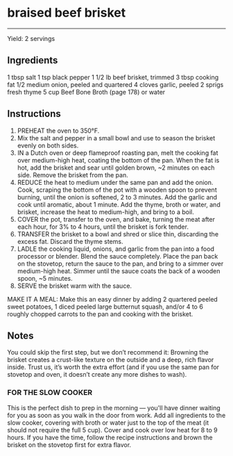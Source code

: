 # braised beef brisket
---
Yield: 2 servings

## Ingredients
1 tbsp salt
1 tsp black pepper
1 1/2 lb beef brisket, trimmed
3 tbsp cooking fat
1/2 medium onion, peeled and quartered
4 cloves garlic, peeled
2 sprigs fresh thyme
5 cup Beef Bone Broth (page 178) or water

## Instructions
1. PREHEAT the oven to 350°F.
2. Mix the salt and pepper in a small bowl and use to season
the brisket evenly on both sides.
3. IN a Dutch oven or deep flameproof roasting pan, melt the cooking fat over medium-high heat, coating the bottom of the pan. When the fat is hot, add the brisket and sear until golden brown, ~2 minutes on each side. Remove the brisket from the pan.
4. REDUCE the heat to medium under the same pan and add the onion. Cook, scraping the bottom of the pot with a wooden spoon to prevent burning, until the onion is softened, 2 to 3 minutes. Add the garlic and cook until
aromatic, about 1 minute. Add the thyme, broth or water, and brisket, increase the heat to medium-high, and bring to a boil.
5. COVER the pot, transfer to the oven, and bake, turning the meat after each hour, for 3% to 4 hours, until the brisket is fork tender.
6. TRANSFER the brisket to a bowl and shred or slice thin, discarding the excess fat. Discard the thyme stems.
7. LADLE the cooking liquid, onions, and garlic from the pan into a food processor or blender. Blend the sauce completely. Place the pan back on the stovetop, return the sauce to the pan, and bring to a simmer over medium-high heat. Simmer until the sauce coats the back of a wooden spoon, ~5 minutes.
8. SERVE the brisket warm with the sauce.

MAKE IT A MEAL: Make this an easy dinner by adding 2 quartered peeled sweet potatoes, 1 diced peeled large butternut squash, and/or 4 to 6 roughly chopped carrots to the pan and cooking with the brisket.


## Notes

You could skip the first step, but we don’t recommend it: Browning the brisket creates a crust-like texture on the outside and a deep, rich flavor inside. Trust us, it’s worth the extra effort (and if you use
the same pan for stovetop and oven, it doesn’t create any more dishes to wash).


### FOR THE SLOW COOKER
This is the perfect dish to prep in the morning — you'll have dinner waiting for you as soon as you walk in the door from work.
Add all ingredients to the slow cooker, covering with broth or water just to the top of the meat (it should not require the full 5 cup). Cover and cook over low heat for 8 to 9 hours. If you have the time, follow the recipe instructions and brown the brisket on the stovetop first for extra flavor.